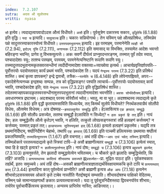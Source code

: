 ```yaml
---
index:  7.2.107
sutra:  अदस औ सुलोपश्च
vritti:  nyasa
---
```


`सौ` इत्येव। त्यदाद्यत्वापवादोऽदस औत्वं विधीयते। `असौ` इति। पूर्वसूत्रेण दकारस्य सकारः, `वृद्धिरेचि` (6.1.88) इति वृद्धिः।
`यदा च` इत्यादि। `सादुत्वञ्च` इति। चकारः सन्नियोगार्थः। तेन यस्मिन् पक्षे औत्वप्रतिषेधः, तस्मिन्नेव पक्षे सादुत्तरस्याकारस्योत्त्वं विधीयते।
`उत्तरपदमभूतानाम्` इत्यादि। इह परमाहम्, परमानेनेति `त्वाहौ सौ` (7.2.94), `इदोऽय् पुंसि` (7.2.111), `अनाप्यकः` (7.2.112) इति समासाद् या विभक्तिः, तस्यामेत आदेशः भवन्तो बहिरङ्गा भवन्ति; प्रागेव तु विभक्त्युत्पत्तेः। अकः सवर्णे दीर्घत्वं प्राप्नुवदन्तरङ्गम्, तस्मात् पूर्वं तदेव स्यात्, पश्चादादेशाः स्युः; ततश्च परमहम्, परमयम्, परमनेनेत्यनिष्टानि रूपाणि रूपणि स्युः। तस्मादुत्तपदभूतानामकृतसवरसन्धीनां त्यदीदीनामादेशा वक्तव्याः=व्याख्येया इत्यर्थः। आचार्यप्रवृत्तिर्ज्ञापयति--पूर्वोत्तरयोः पदयोस्तावत् कार्यं प्रथमं भवति, पश्चादेकादेश ति। यदयं `नेन्द्रस्य परस्य` (7.3.22) इति प्रतिषेधं शास्ति। कथं कृत्वा ज्ञापकम्? इन्द्रे द्वावचौ, तत्रैकः--`यस्येति च` (6.4.148) इति लोपेनापह्नियते, अपरः--एकादेशेनेत्यनच्क इन्द्रशब्दः सम्पन्नः, तत्र को वृद्धिप्रसङ्गः! पश्यति त्वाचार्यः--पुर्वोत्तरयोः पदयोस्तावत् कार्यं भवति, पश्चादेकादेश इति; यतः `नेन्द्रस्य परस्य` (7.3.22) इति वृद्धिप्रतिषेधं शास्ति। तदेतस्माज्ज्ञापकादकृतस्वरसन्धीनामुत्तरपदभूतानां त्यदादीनामादेशा भवन्तीति।
`अवसः सोर्भवेदौत्वम्` इत्यादि। अवधारणमत्र द्रष्टव्यम्। अदःशब्दात् परस्य सोरेवौत्वं भवेत्। भवतु, मा वा भूत्। अदश्शब्दस्य त्यदाद्यत्वे कृते `वृद्धिरेचि` (6.1.88) इति वृद्धौ कृतायामसाविति सिध्यत्येव, तत् किमर्थं सुलोपे विधीयते? निरर्थकतवान्नैवं सोर्लोपो विधेयः, औत्वमेव विधेयम्। अत्र दोषमाह--`ह्रस्वाल्लुप्येत सम्बुद्धिः` इति। हेऽसावित्यत्र `एङ ह्रस्वात् सम्बुद्धेः` (6.1.69) इति सोर्लोपः प्रसज्येत, ततश्च सम्बुद्धौ हेऽसाविति न सिध्येत्? `न हलः प्रकृतं हि तत्` इति। नायं देषः; हलः सम्बुद्धेर्लोप औत्वे कृतेऽण् भवति, न हलिति, तत्कुतो लोपप्रसङ्गस्तत्र! तर्हि हल्ग्रहणं कर्त्तव्यम्? न कर्त्तव्यम्; यस्मात् प्रकृतं तत्। `हल्ङ्याब्भ्यः सुतिस्यपृक्तं हल्` (6.1.68) इत्यतो हल्ग्रहणं प्रकृतमेव। यद्यपि तत्र प्रथमानिर्दिष्टम्, षष्ठीनिर्देशेन चेहार्थः, तथापि `एङ् ह्रस्वात्` (6.1.69) इति पञ्चमी हलित्यस्याः प्रथमायाः षष्ठीत्वं प्रकलप्यिष्यति; `तस्मादित्युत्तरस्य` (1.1.67) इति वचनात्।
अथं तर्हि दोषः--`आप एत्वं भवेत् तस्मिन्` इत्यादि। तस्मिन्नोकारे परतस्त्यदाद्यत्वे कृते स्त्रियां टापि--हे असौ ब्राह्मणीत्यतर `सम्बुद्धौ च` (7.3.106) इत्येत्वं स्यात्, यथा हि हे खट्वे इत्यत्र? `न ज्ञलीत्यनुवर्त्तनात्` इति। नायं दोषः; `सम्बुद्धो च` (7.3.106) इत्यत्र `बहुवचने झल्येत्` (7.3.103) इत्यनुवर्त्तते, तेन झलादौ सम्बुद्धावेत्येन भवितव्यम्। च चौकारे कृते झलादिः सम्बुद्धिर्भवति, किं तर्हि? अजादिः।
`प्रत्ययस्थाच्च कादित्त्वं शीभावश्च प्रसज्यते` झ्र्`प्रसज्येत`--प्रा. मुद्रितः पाठःट इति। पूर्वकश्चकारः तर्ह्यर्थे, इतरः समुच्चये। अयं तर्हि दोषः--असकौ ब्राह्मणीत्यत्राज्ञाताद्यर्थविवक्षायामकचि कृते टापि च `प्रत्ययस्थात् कात्` (7.3.44) इत्यादिना कात् पूर्वस्येत्वं प्राप्नोति? असौ ब्राह्मणी इत्यत्र `औङ आपः` (7.1.18) इत्यनेन शीभावोऽदसस्त्ववयव ओकारे कृते टाबेव नास्तीति नैतद्दोषद्वयं सम्भवति। शीभावदोषश्च पाक्षिको वेदितव्यः, यस्मिन् पक्षे सामान्यग्रहणार्थो ङकारः प्रत्ययस्यासज्यते। यदा तु पूर्वसूत्रनिर्देशस्तदा द्विवचनयोरेव शीभावः; तयोरेव पूर्वाचार्यैर्ङित्वस्य कृतत्वात्। अन्यस्य प्राप्तिरेव नास्ति; आङित्त्वात्।।

